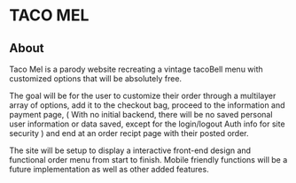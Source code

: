 # TACO MEL

## About

Taco Mel is a parody website recreating a vintage tacoBell menu with customized options that will be absolutely free.

The goal will be for the user to customize their order through a multilayer array of options, add it to the checkout bag, proceed to the information and payment page, ( With no initial backend, there will be no saved personal user information or data saved, except for the login/logout Auth info for site security ) and end at an order recipt page with their posted order.


The site will be setup to display a interactive front-end design and functional order menu from start to finish.
Mobile friendly functions will be a future implementation as well as other added features.
